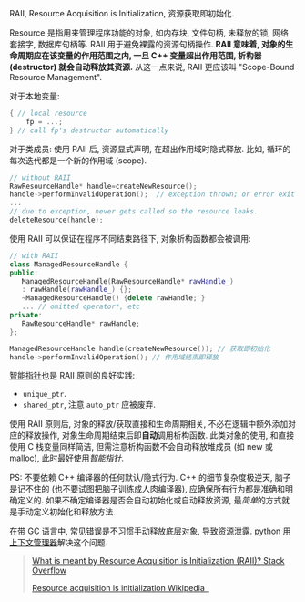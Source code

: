 RAII, Resource Acquisition is Initialization, 资源获取即初始化. 

Resource 是指用来管理程序功能的对象, 如内存块, 文件句柄, 未释放的锁, 网络套接字, 数据库句柄等. RAII 用于避免裸露的资源句柄操作. **RAII 意味着, 对象的生命周期应在该变量的作用范围之内, 一旦 C++ 变量超出作用范围, 析构器 (destructor) 就会自动释放其资源.** 从这一点来说, RAII 更应该叫 "Scope-Bound Resource Management".

对于本地变量:
```cpp
{ // local resource 
	fp = ...;
} // call fp's destructor automatically
```

对于类成员: 使用 RAII 后, 资源显式声明, 在超出作用域时隐式释放. 比如, 循环的每次迭代都是一个新的作用域 (scope).
```cpp
// without RAII
RawResourceHandle* handle=createNewResource();
handle->performInvalidOperation();  // exception thrown; or error exit 
...
// due to exception, never gets called so the resource leaks.
deleteResource(handle); 
```

使用 RAII 可以保证在程序不同结束路径下, 对象析构函数都会被调用:
```cpp
// with RAII
class ManagedResourceHandle {
public:
   ManagedResourceHandle(RawResourceHandle* rawHandle_) 
   : rawHandle(rawHandle_) {};
   ~ManagedResourceHandle() {delete rawHandle; }
   ... // omitted operator*, etc
private:
   RawResourceHandle* rawHandle;
};

ManagedResourceHandle handle(createNewResource()); // 获取即初始化
handle->performInvalidOperation(); // 作用域结束即释放
```

[智能指针](智能指针.md)也是 RAII 原则的良好实践:
- `unique_ptr`.
- `shared_ptr`, 注意 `auto_ptr` 应被废弃.

使用 RAII 原则后, 对象的释放/获取直接和生命周期相关, 不必在逻辑中额外添加对应的释放操作, 对象生命周期结束后即**自动**调用析构函数. 此类对象的使用, 和直接使用 C 栈变量同样简洁, 但需注意析构函数不会自动释放堆成员 (如 new 或 malloc), 此时最好使用*智能指针*. 

PS: 不要依赖 C++ 编译器的任何默认/隐式行为. C++ 的细节复杂度极逆天, 脑子是记不住的 (也不要试图把脑子训练成人肉编译器), 应确保所有行为都是准确和明确定义的. 如果不确定编译器是否会自动初始化或自动释放资源, 最*简单*的方式就是手动定义初始化和释放方法.

在带 GC 语言中, 常见错误是不习惯手动释放底层对象, 导致资源泄露. python 用[上下文管理器](../../Python/语法/contextlib.md)解决这个问题. 

> [What is meant by Resource Acquisition is Initialization (RAII)? Stack Overflow](https://stackoverflow.com/questions/2321511/what-is-meant-by-resource-acquisition-is-initialization-raii)
>
>  [Resource acquisition is initialization Wikipedia .](https://en.wikipedia.org/wiki/Resource_acquisition_is_initialization)